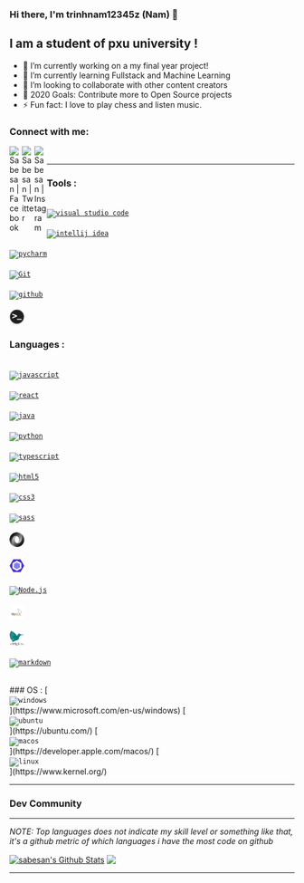 ### Hi there, I'm trinhnam12345z (Nam) 👋

## I am a student of pxu university !

- 🔭 I’m currently working on a my final year project!
- 🌱 I’m currently learning Fullstack and Machine Learning
- 👯 I’m looking to collaborate with other content creators
- 🥅 2020 Goals: Contribute more to Open Source projects
- ⚡ Fun fact: I love to play chess and listen music.

### Connect with me:

[<img align="left" alt="Sabesan | Facebook" width="22px" src="https://cdn.jsdelivr.net/npm/simple-icons@3.4.0/icons/facebook.svg" />][facebook]
[<img align="left" alt="Sabesan | Twitter" width="22px" src="https://cdn.jsdelivr.net/npm/simple-icons@v3/icons/twitter.svg" />][twitter]
[<img align="left" alt="Sabesan | Instagram" width="22px" src="https://cdn.jsdelivr.net/npm/simple-icons@v3/icons/instagram.svg" />][instagram]

<br />

---

### Tools :
[<code>
<img alt="visual studio code" width="26px" src="https://img.icons8.com/fluent/240/000000/visual-studio-code-2019.png" />
</code>](https://code.visualstudio.com/)
[<code>
<img alt="intellij idea" width="26px" src="https://img.icons8.com/color/240/000000/intellij-idea.png" />
</code>](https://www.jetbrains.com/idea/)
[<code>
<img alt="pycharm" width="26px" src="https://img.icons8.com/color/240/000000/pycharm.png" />
</code>](https://www.jetbrains.com/pycharm/)
[<code>
<img alt="Git" width="26px" src="https://img.icons8.com/color/240/000000/git.png">
</code>](https://git-scm.com/)
[<code>
<img alt="github" width="26px" src="https://img.icons8.com/ios-glyphs/240/000000/github.png">
</code>](https://github.com/)
[<code>
<img alt="terminal" width="26px" src="https://raw.githubusercontent.com/github/explore/80688e429a7d4ef2fca1e82350fe8e3517d3494d/topics/terminal/terminal.png">
</code>](https://docs.microsoft.com/en-us/windows/terminal/)
### Languages :

[<code>
<img alt="javascript" width="26px" src="https://img.icons8.com/color/240/000000/javascript.png" />
</code>](https://developer.mozilla.org/en-US/docs/Web/JavaScript)
[<code>
<img alt="react" width="26px" src="https://img.icons8.com/color/240/000000/react-native.png" />
</code>](https://reactjs.org/)
[<code>
<img alt="java" width="26px" src="https://img.icons8.com/color/240/000000/java-coffee-cup-logo.png">
</code>](https://docs.oracle.com/en/java/)
[<code>
<img alt="python" width="26px" src="https://img.icons8.com/color/240/000000/python.png">
</code>](https://www.python.org/)
[<code>
<img alt="typescript" width="26px" src="https://img.icons8.com/color/240/000000/typescript.png">
</code>](https://www.typescriptlang.org/)
[<code>
<img alt="html5" width="26px" src="https://img.icons8.com/color/240/000000/html-5.png">
</code>](https://developer.mozilla.org/en-US/docs/Web/HTML)
[<code>
<img alt="css3" width="26px" src="https://img.icons8.com/color/240/000000/css3.png">
</code>](https://developer.mozilla.org/en-US/docs/Web/CSS)
[<code>
<img alt="sass" width="26px" src="https://img.icons8.com/color/240/000000/sass.png">
</code>](https://sass-lang.com/)
[<code>
<img alt="json" width="26px" src="https://raw.githubusercontent.com/github/explore/80688e429a7d4ef2fca1e82350fe8e3517d3494d/topics/json/json.png">
</code>](https://www.json.org/json-en.html)
[<code>
<img alt="eslint" width="26px" src="https://raw.githubusercontent.com/github/explore/80688e429a7d4ef2fca1e82350fe8e3517d3494d/topics/eslint/eslint.png">
</code>](https://eslint.org/)
[<code>
<img alt="Node.js" width="26px" src="https://img.icons8.com/color/240/000000/nodejs.png">
</code>](https://nodejs.org/en/)
[<code>
<img alt="MySQL" width="26px" src="https://raw.githubusercontent.com/github/explore/80688e429a7d4ef2fca1e82350fe8e3517d3494d/topics/mysql/mysql.png">
</code>](https://dev.mysql.com/)
[<code>
<img alt="latex" width="26px" src="https://raw.githubusercontent.com/github/explore/80688e429a7d4ef2fca1e82350fe8e3517d3494d/topics/latex/latex.png">
</code>](https://www.latex-project.org/)
[<code>
<img alt="markdown" width="26px" src="https://img.icons8.com/ios-filled/100/000000/markdown.png">
</code>](https://www.markdownguide.org/)

<br />
### OS :
[<code>
<img alt="windows" width="26px" src="https://img.icons8.com/color/240/000000/windows-10.png">
</code>](https://www.microsoft.com/en-us/windows)
[<code>
<img alt="ubuntu" width="26px" src="https://img.icons8.com/color/96/000000/ubuntu--v1.png">
</code>](https://ubuntu.com/)
[<code>
<img alt="macos" width="26px" src="https://img.icons8.com/officel/160/000000/mac-logo.png">
</code>](https://developer.apple.com/macos/)
[<code>
<img alt="linux" width="26px" src="https://img.icons8.com/color/96/000000/linux.png">
</code>](https://www.kernel.org/)

---

### Dev Community

<!-- DEVTO:START -->
<!-- DEVTO:END -->

---

_NOTE: Top languages does not indicate my skill level or something like that, it's a github metric of which languages i have the most code on github_

<a href="https://github.com/sabesansathananthan">
<img align="center" alt="sabesan's Github Stats" src="https://github-readme-stats.codestackr.vercel.app/api?username=trinhnam12345z&show_icons=true&hide_border=true&count_private=true&include_all_commits=true&theme=radical" /></a>
<a href="https://github.com/sabesansathananthan">
  <img align="center" src="https://github-readme-stats.anuraghazra1.vercel.app/api/top-langs/?username=trinhnam12345z&layout=compact&theme=radical" />
</a>

---

[twitter]: #
[facebook]: https://www.facebook.com/trinhnam1210/
[instagram]: #
